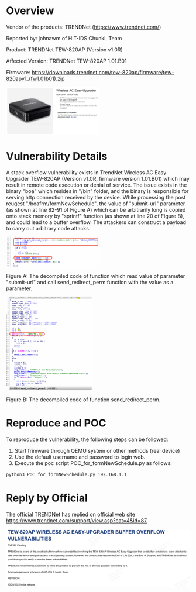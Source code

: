 # Overview

Vendor of the products:         TRENDNet  (https://www.trendnet.com/)

Reported by:                    johnawm of HIT-IDS ChunkL Team

Product:                        TRENDNet TEW-820AP (Version v1.0R)

Affected Version:               TRENDNet TEW-820AP 1.01.B01

Firmware:                       https://downloads.trendnet.com/tew-820ap/firmware/tew-820apv1_(fw1.01b01).zip

<img src="../image-20221027101724040.png" alt="image-20221027101724040" style="zoom: 25%;" />

# Vulnerability Details

A stack overflow vulnerability exists in TrendNet Wireless AC Easy-Upgrader TEW-820AP (Version v1.0R, firmware version 1.01.B01) which may result in remote code execution or denial of service. The issue exists in the binary "boa" which resides in "/bin" folder, and the binary is responsible for serving http connection received by the device. While processing the post reuqest "/boafrm/formNewSchedule", the value of "submit-url" parameter (as shown at line 82-91 of Figure A) which can be arbitrarily long is copied onto stack memory by "sprintf" function (as shown at line 20 of Figure B), and could lead to a buffer overflow. The attackers can construct a payload to carry out arbitrary code attacks.

 <img src="./image/image-20221027104231703.png" alt="image-20221027104231703" style="zoom:25%;" />

Figure A: The decompiled code of function which read value of parameter "submit-url" and call send_redirect_perm function with the value as a parameter.

<img src="./image/image-20221027104500584.png" alt="image-20221027104500584" style="zoom:25%;" />

Figure B: The decompiled code of function send_redirect_perm.

# Reproduce and POC

To reproduce the vulnerability, the following steps can be followed:

1. Start frimware through QEMU system or other methods (real device)
2. Use the default username and password to login web.
3. Execute the poc script POC_for_formNewSchedule.py as follows:

```bash
python3 POC_for_formNewSchedule.py 192.168.1.1
```

# Reply by Official 

The official TRENDNet has replied on official web site https://www.trendnet.com/support/view.asp?cat=4&id=87

![image-20221209112147472](./image/image-20221209112147472.png)


